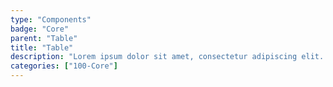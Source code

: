 ```yaml
---
type: "Components"
badge: "Core"
parent: "Table"
title: "Table"
description: "Lorem ipsum dolor sit amet, consectetur adipiscing elit. Nunc tempus laoreet leo sit amet iaculis."
categories: ["100-Core"]
---
```

